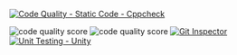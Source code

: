 [![Code Quality - Static Code - Cppcheck](https://github.com/muthamizh0809/M1_Brick-breaker_Game/actions/workflows/cppcheck.yml/badge.svg)](https://github.com/muthamizh0809/M1_Brick-breaker_Game/actions/workflows/cppcheck.yml)


![code quality score](https://api.codiga.io/project/30051/score/svg)
![code quality score](https://api.codiga.io/project/30051/status/svg)
[![Git Inspector](https://github.com/muthamizh0809/M1_Brick-breaker_Game/actions/workflows/git-inspector.yml/badge.svg)](https://github.com/muthamizh0809/M1_Brick-breaker_Game/actions/workflows/git-inspector.yml)
[![Unit Testing - Unity](https://github.com/muthamizh0809/M1_Brick-breaker_Game/actions/workflows/unity.yml/badge.svg)](https://github.com/muthamizh0809/M1_Brick-breaker_Game/actions/workflows/unity.yml)
